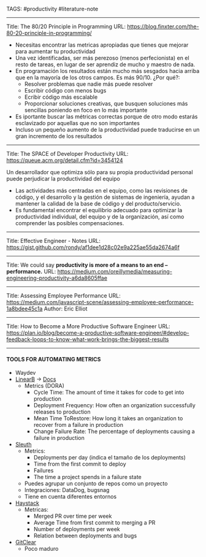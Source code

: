 TAGS: #productivity #literature-note

---

Title: The 80/20 Principle in Programming
URL: https://blog.finxter.com/the-80-20-principle-in-programming/

- Necesitas encontrar las metricas apropiadas que tienes que mejorar para aumentar tu productividad
- Una vez identificadas, ser más perezoso (menos perfecionista) en el resto de tareas, en lugar de ser aprendiz de mucho y maestro de nada.
- En programación los resultados están mucho más sesgados hacia arriba que en la mayoría de los otros campos. Es más 90/10. ¿Por qué?:
	- Resolver problemas que nadie más puede resolver
	- Escribir código con menos bugs
	- Ecribir código más escalable 
	- Proporcionar soluciones creativas, que busquen soluciones más sencillas poniendo en foco en lo más importante
- Es iportante buscar las métricas correctas porque de otro modo estarás esclavizado por aquellas que no son importantes 
- Incluso un pequeño aumento de la productividad puede traducirse en un gran incremento de los resultados

---

Title: The SPACE of Developer Productivity
URL: https://queue.acm.org/detail.cfm?id=3454124

Un desarrollador que optimiza sólo para su propia productividad personal puede perjudicar la productividad del equipo
- Las actividades más centradas en el equipo, como las revisiones de código, y el desarrollo y la gestión de sistemas de ingeniería, ayudan a mantener la calidad de la base de código y del producto/servicio.
- Es fundamental encontrar el equilibrio adecuado para optimizar la productividad individual, del equipo y de la organización, así como comprender las posibles compensaciones.

---

Title: Effective Engineer - Notes
URL: https://gist.github.com/rondy/af1dee1d28c02e9a225ae55da2674a6f

---

Title: We could say **productivity is more of a means to an end – performance.**
URL: https://medium.com/oreillymedia/measuring-engineering-productivity-a6da8605ffae

---

Title: Assessing Employee Performance
URL: https://medium.com/javascript-scene/assessing-employee-performance-1a8bdee45c1a
Author: Eric Elliot

---

Title: How to Become a More Productive Software Engineer
URL: https://plan.io/blog/become-a-productive-software-engineer/#develop-feedback-loops-to-know-what-work-brings-the-biggest-results

---

#### TOOLS FOR AUTOMATING METRICS
- Waydev
- [LinearB](https://linearb.io/) -> [Docs](https://linearb.helpdocs.io/)
	- Metrics (DORA)
		- Cycle Time: The amount of time it takes for code to get into production
		- Deployment Frequency: How often an organization successfully releases to production
		- Mean Time ToRestore: How long it takes an organization to recover from a failure in production
		- Change Failure Rate: The percentage of deployments causing a failure in production
- [Sleuth](https://help.sleuth.io/)
	- Metrics:
		- Deployments per day (indica el tamaño de los deployments)
		- Time from the first commit to deploy
		- Failures
		- The time a project spends in a failure state
	- Puedes agrupar un conjunto de repos como un proyecto
	- Integraciones: DataDog, bugsnag
	- Tiene en cuenta diferentes entornos
- [Haystack](https://www.usehaystack.io/)
	- Metricas:	
		- Merged PR over time per week
		- Average Time from first commit to merging a PR
		- Number of deployments per week
		- Relation between deployments and bugs
- [GitClear](https://www.gitclear.com/)
	- Poco maduro



